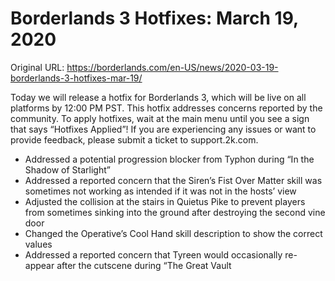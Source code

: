 Borderlands 3 Hotfixes: March 19, 2020
======================================

Original URL: https://borderlands.com/en-US/news/2020-03-19-borderlands-3-hotfixes-mar-19/

Today we will release a hotfix for Borderlands 3, which will be live on all platforms by 12:00 PM PST. This hotfix addresses concerns reported by the community. To apply hotfixes, wait at the main menu until you see a sign that says “Hotfixes Applied”! If you are experiencing any issues or want to provide feedback, please submit a ticket to support.2k.com.

- Addressed a potential progression blocker from Typhon during “In the Shadow of Starlight”
- Addressed a reported concern that the Siren’s Fist Over Matter skill was sometimes not working as intended if it was not in the hosts’ view
- Adjusted the collision at the stairs in Quietus Pike to prevent players from sometimes sinking into the ground after destroying the second vine door
- Changed the Operative’s Cool Hand skill description to show the correct values
- Addressed a reported concern that Tyreen would occasionally re-appear after the cutscene during “The Great Vault

